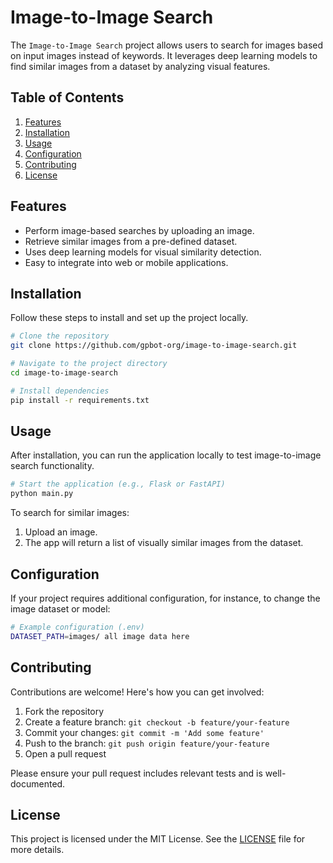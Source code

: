 # Image-to-Image Search

The `Image-to-Image Search` project allows users to search for images based on input images instead of keywords. It leverages deep learning models to find similar images from a dataset by analyzing visual features.

## Table of Contents

1. [Features](#features)
2. [Installation](#installation)
3. [Usage](#usage)
4. [Configuration](#configuration)
5. [Contributing](#contributing)
6. [License](#license)

## Features

- Perform image-based searches by uploading an image.
- Retrieve similar images from a pre-defined dataset.
- Uses deep learning models for visual similarity detection.
- Easy to integrate into web or mobile applications.

## Installation

Follow these steps to install and set up the project locally.

```bash
# Clone the repository
git clone https://github.com/gpbot-org/image-to-image-search.git

# Navigate to the project directory
cd image-to-image-search

# Install dependencies
pip install -r requirements.txt
```

## Usage

After installation, you can run the application locally to test image-to-image search functionality.

```bash
# Start the application (e.g., Flask or FastAPI)
python main.py

```

To search for similar images:

1. Upload an image.
2. The app will return a list of visually similar images from the dataset.

## Configuration

If your project requires additional configuration, for instance, to change the image dataset or model:

```bash
# Example configuration (.env)
DATASET_PATH=images/ all image data here

```

## Contributing

Contributions are welcome! Here's how you can get involved:

1. Fork the repository
2. Create a feature branch: `git checkout -b feature/your-feature`
3. Commit your changes: `git commit -m 'Add some feature'`
4. Push to the branch: `git push origin feature/your-feature`
5. Open a pull request

Please ensure your pull request includes relevant tests and is well-documented.

## License

This project is licensed under the MIT License. See the [LICENSE](LICENSE) file for more details.
